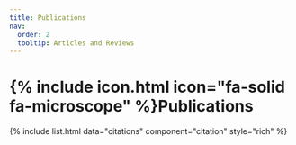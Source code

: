 ```yaml
---
title: Publications
nav:
  order: 2
  tooltip: Articles and Reviews
---
```


# {% include icon.html icon="fa-solid fa-microscope" %}Publications

{% include list.html data="citations" component="citation" style="rich" %}
